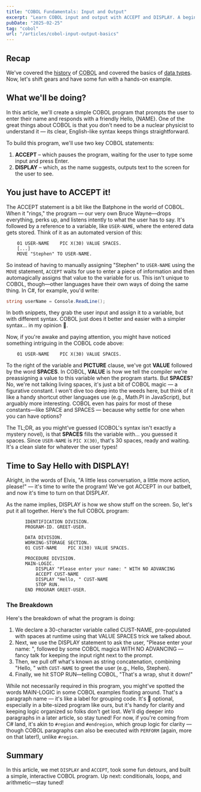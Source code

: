 ```yaml
---
title: "COBOL Fundamentals: Input and Output"
excerpt: "Learn COBOL input and output with ACCEPT and DISPLAY. A beginner-friendly guide with examples to start coding interactively in minutes."
pubDate: "2025-02-25"
tag: "cobol"
url: "/articles/cobol-input-output-basics"
---
```

## Recap
We've covered the [history](/articles/introduction-to-cobol) of <abbr title="COmmon Business Oriented Language">COBOL</abbr> and covered the basics of [data types](/articles/cobol-data-types-variables). Now, let's shift gears and have some fun with a hands-on example. 

## What we'll be doing?
In this article, we'll create a simple COBOL program that prompts the user to enter their name and responds with a friendly Hello, {NAME}. One of the great things about COBOL is that you don't need to be a nuclear physicist to understand it — its clear, English-like syntax keeps things straightforward. 

To build this program, we'll use two key COBOL statements:

1. **ACCEPT** – which pauses the program, waiting for the user to type some input and press Enter.  
2. **DISPLAY** – which, as the name suggests, outputs text to the screen for the user to see.

## You just have to ACCEPT it!
The ACCEPT statement is a bit like the Batphone in the world of COBOL. When it "rings," the program — our very own Bruce Wayne—drops everything, perks up, and listens intently to what the user has to say. It's followed by a reference to a variable, like `USER-NAME`, where the entered data gets stored. Think of it as an automated version of this:


```cobol
    01 USER-NAME    PIC X(30) VALUE SPACES.
    [...]
    MOVE "Stephen" TO USER-NAME.
```

So instead of having to manually assigning "Stephen" to `USER-NAME` using the `MOVE` statement, `ACCEPT` waits for use to enter a piece of information and then automagically assigns that value to the variable for us. This isn't unique to COBOL, though—other languages have their own ways of doing the same thing. In C#, for example, you'd write:

```csharp
string userName = Console.ReadLine();
```

In both snippets, they grab the user input and assign it to a variable, but with different syntax. COBOL just does it better and easier with a simpler syntax… in my opinion 🤣.

Now, if you're awake and paying attention, you might have noticed something intriguing in the COBOL code above:

```COBOL
    01 USER-NAME    PIC X(30) VALUE SPACES.
```

To the right of the variable and **PICTURE** clause, we've got **VALUE** followed by the word **SPACES**. In COBOL, **VALUE** is how we tell the compiler we're preassigning a value to this variable when the program starts. But **SPACES**? No, we're not talking living spaces, it's just a bit of COBOL magic — a figurative constant. I won't dive too deep into the weeds here, but think of it like a handy shortcut other languages use (e.g., Math.PI in JavaScript), but arguably more interesting. COBOL even has pairs for most of these constants—like SPACE and SPACES — because why settle for one when you can have options?

The TL;DR, as you might've guessed (COBOL's syntax isn't exactly a mystery novel), is that **SPACES** fills the variable with... you guessed it spaces. Since `USER-NAME` is `PIC X(30)`, that's 30 spaces, ready and waiting. It's a clean slate for whatever the user types!

## Time to Say Hello with DISPLAY!
Alright, in the words of Elvis, "A little less conversation, a little more action, please!" — it's time to write the program! We've got ACCEPT in our batbelt, and now it's time to turn on that DISPLAY. 

As the name implies, DISPLAY is how we show stuff on the screen. So, let's put it all together. Here's the full COBOL program:

```cobol
       IDENTIFICATION DIVISION.
       PROGRAM-ID. GREET-USER.
       
       DATA DIVISION.
       WORKING-STORAGE SECTION.
       01 CUST-NAME    PIC X(30) VALUE SPACES.
       
       PROCEDURE DIVISION.
       MAIN-LOGIC.
           DISPLAY "Please enter your name: " WITH NO ADVANCING
           ACCEPT CUST-NAME
           DISPLAY "Hello, " CUST-NAME
           STOP RUN.
       END PROGRAM GREET-USER.
```

### The Breakdown 
Here's the breakdown of what the program is doing:

1. We declare a 30-character variable called CUST-NAME, pre-populated with spaces at runtime using that VALUE SPACES trick we talked about.  
1. Next, we use the DISPLAY statement to ask the user, "Please enter your name: ", followed by some COBOL magica WITH NO ADVANCING — fancy talk for keeping the input right next to the prompt.  
1. Then, we pull off what's known as string concatenation, combining "Hello, " with `CUST-NAME` to greet the user (e.g., Hello, Stephen).  
1. Finally, we hit STOP RUN—telling COBOL, "That's a wrap, shut it down!"

While not necessarily required in this program, you might've spotted the words MAIN-LOGIC in some COBOL examples floating around. That's a paragraph name — it's like a label for grouping code. It's 💯 optional, especially in a bite-sized program like ours, but it's handy for clarity and keeping logic organized so folks don't get lost. We'll dig deeper into paragraphs in a later article, so stay tuned! For now, if you're coming from C# land, it's akin to `#region` and `#endregion`, which group logic for clarity — though COBOL paragraphs can also be executed with `PERFORM` (again, more on that later!), unlike `#region`.

## Summary
In this article, we met `DISPLAY` and `ACCEPT`, took some fun detours, and built a simple, interactive COBOL program. Up next: conditionals, loops, and arithmetic—stay tuned!
